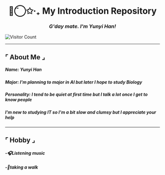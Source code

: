 


<h1 align="center">◡̈⃝✩‧₊ My Introduction Repository </h1>
<h3 align="center"><i>G'day mate. I'm Yunyi Han!</i></h3>

![Visitor Count](https://visitor-badge.laobi.icu/badge?page_id=yunyiverse0.yunyiverse0)

---

## ⌜ About Me ⌟

##### Name: Yunyi Han
##### Major: I'm planning to major in AI but later I hope to study Biology
##### Personality: I tend to be quiet at first time but I talk a lot once I get to know people
##### I'm new to studying IT so I'm a bit slow and clumsy but I appreciate your help
---

## ⌜ Hobby ⌟

##### -🎧Listening music
##### -🍃taking a walk






